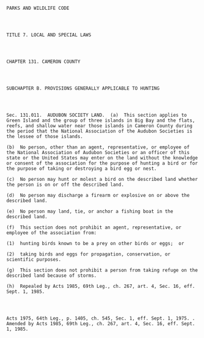 ﻿
    
    
    	
    					
    
    
    PARKS AND WILDLIFE CODE
    
      
    
    
    TITLE 7. LOCAL AND SPECIAL LAWS
    
      
    
    
    CHAPTER 131. CAMERON COUNTY
    
      
    
    
    SUBCHAPTER B. PROVISIONS GENERALLY APPLICABLE TO HUNTING
    
      
    
    
    Sec. 131.011.  AUDUBON SOCIETY LAND.  (a)  This section applies to Green Island and the group of three islands in Big Bay and the flats, reefs, and shallow water near those islands in Cameron County during the period that the National Association of the Audubon Societies is the lessee of those islands.
    
    (b)  No person, other than an agent, representative, or employee of the National Association of Audubon Societies or an officer of this state or the United States may enter on the land without the knowledge or consent of the association for the purpose of hunting a bird or for the purpose of taking or destroying a bird egg or nest.
    
    (c)  No person may hunt or molest a bird on the described land whether the person is on or off the described land.
    
    (d)  No person may discharge a firearm or explosive on or above the described land.
    
    (e)  No person may land, tie, or anchor a fishing boat in the described land.
    
    (f)  This section does not prohibit an agent, representative, or employee of the association from:
    
    (1)  hunting birds known to be a prey on other birds or eggs;  or
    
    (2)  taking birds and eggs for propagation, conservation, or scientific purposes.
    
    (g)  This section does not prohibit a person from taking refuge on the described land because of storms.
    
    (h)  Repealed by Acts 1985, 69th Leg., ch. 267, art. 4, Sec. 16, eff. Sept. 1, 1985.
    
    
    
    
    Acts 1975, 64th Leg., p. 1405, ch. 545, Sec. 1, eff. Sept. 1, 1975. .  Amended by Acts 1985, 69th Leg., ch. 267, art. 4, Sec. 16, eff. Sept. 1, 1985.
    
    
    
    
    				
